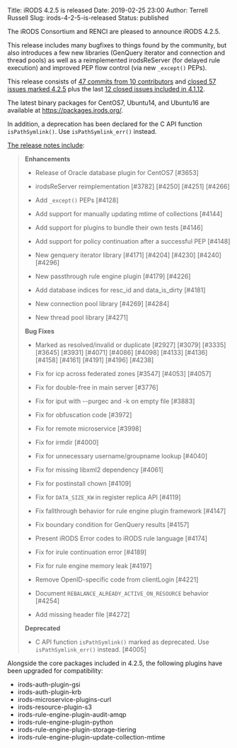 Title: iRODS 4.2.5 is released
Date: 2019-02-25 23:00
Author: Terrell Russell
Slug: irods-4-2-5-is-released
Status: published

The iRODS Consortium and RENCI are pleased to announce iRODS 4.2.5.

This release includes many bugfixes to things found by the community, but also introduces a few new libraries (GenQuery iterator and connection and thread pools) as well as a reimplemented irodsReServer (for delayed rule execution) and improved PEP flow control (via new `_except()` PEPs).

This release consists of [47 commits from 10
contributors](https://github.com/irods/irods/compare/4.2.4...4.2.5) and
[closed 57 issues marked 4.2.5](https://github.com/irods/irods/issues?q=milestone%3A4.2.5)
plus the last [12 closed issues included in 4.1.12](https://github.com/irods/irods/issues?q=milestone%3A4.1.12+closed%3A%3E2018-09-03+).

The latest binary packages for CentOS7, Ubuntu14, and Ubuntu16 are available at <https://packages.irods.org/>.

In addition, a deprecation has been declared for the C API function `isPathSymlink()`.  Use `isPathSymlink_err()` instead.

<!--more-->

[The release notes include](https://docs.irods.org/4.2.5/release_notes/):

> **Enhancements**
>
> - Release of Oracle database plugin for CentOS7 [\#3653]
>
> - irodsReServer reimplementation [\#3782] [\#4250] [\#4251] [\#4266]
>
> - Add `_except()` PEPs [\#4128]
>
> - Add support for manually updating mtime of collections [\#4144]
>
> - Add support for plugins to bundle their own tests [\#4146]
>
> - Add support for policy continuation after a successful PEP [\#4148]
>
> - New genquery iterator library [\#4171] [\#4204] [\#4230] [\#4240] [\#4296]
>
> - New passthrough rule engine plugin [\#4179] [\#4226]
>
> - Add database indices for resc_id and data_is_dirty [\#4181]
>
> - New connection pool library [\#4269] [\#4284]
>
> - New thread pool library [\#4271]
>
> **Bug Fixes**
>
> - Marked as resolved/invalid or duplicate [\#2927] [\#3079] [\#3335] [\#3645] [\#3931] [\#4071] [\#4086] [\#4098] [\#4133] [\#4136] [\#4158] [\#4161] [\#4191] [\#4196] [\#4238]
>
> - Fix for icp across federated zones [\#3547] [\#4053] [\#4057]
>
> - Fix for double-free in main server [\#3776]
>
> - Fix for iput with --purgec and -k on empty file [\#3883]
>
> - Fix for obfuscation code [\#3972]
>
> - Fix for remote microservice [\#3998]
>
> - Fix for irmdir [\#4000]
>
> - Fix for unnecessary username/groupname lookup [\#4040]
>
> - Fix for missing libxml2 dependency [\#4061]
>
> - Fix for postinstall chown [\#4109]
>
> - Fix for `DATA_SIZE_KW` in register replica API [\#4119]
>
> - Fix fallthrough behavior for rule engine plugin framework [\#4147]
>
> - Fix boundary condition for GenQuery results [\#4157]
>
> - Present iRODS Error codes to iRODS rule language [\#4174]
>
> - Fix for irule continuation error [\#4189]
>
> - Fix for rule engine memory leak [\#4197]
>
> - Remove OpenID-specific code from clientLogin [\#4221]
>
> - Document `REBALANCE_ALREADY_ACTIVE_ON_RESOURCE` behavior [\#4254]
>
> - Add missing header file [\#4272]
>
> **Deprecated**
>
> - C API function `isPathSymlink()` marked as deprecated.  Use `isPathSymlink_err()` instead. [\#4005]
>


Alongside the core packages included in 4.2.5, the following plugins have been upgraded for compatibility:

- irods-auth-plugin-gsi
- irods-auth-plugin-krb
- irods-microservice-plugins-curl
- irods-resource-plugin-s3
- irods-rule-engine-plugin-audit-amqp
- irods-rule-engine-plugin-python
- irods-rule-engine-plugin-storage-tiering
- irods-rule-engine-plugin-update-collection-mtime
